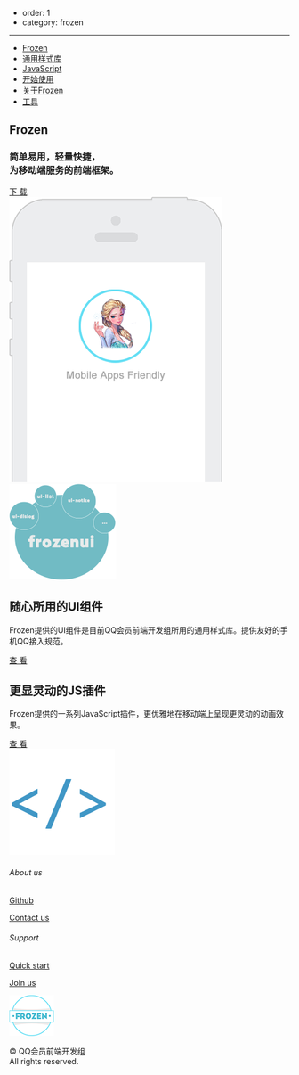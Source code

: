 - order: 1
- category: frozen

---

<style type="text/css">
	.side-area,.head-area,.nav-area,.comment-area,.content-area>h1,#footer-wrapper{
		display: none;
	}
	.main-area{
		width: 100%;
		margin: 0;
	}
	.content-area{display:block;width: 100%;border: none;margin-left: 0;padding: 0;}
</style>

<div class="fr-nav">
		<ul>
			<li id="fr-nav-index"><a href="">Frozen</a></li>
			<li><a href="docs/widget.html">通用样式库</a></li>
			<li><a href="docs/javascript.html">JavaScript</a></li>
			<li><a href="docs/start.html">开始使用</a></li>
			<li><a href="docs/rule.html">关于Frozen</a></li>
			<li><a href="docs/tool.html">工具</a></li>
		</ul>
	</div>
	<div class="fr-banner">
		<div class="fr-banner-content">
			<div class="fr-banner-info">
				<h2>Frozen</h2>
				<h3>简单易用，轻量快捷，<br/>为移动端服务的前端框架。</h3>
				<a href="#">下 载</a>
			</div>
			<img src="static/phone.png" class="fr-banner-ph">
		</div>
	</div>
	<div class="fr-content">
		<div class="fr-item">
			<img src="static/ui.png" alt="frozenui">
			<div class="fr-item-info fr-frozenui">
				<h2>随心所用的UI组件</h2>
				<p>Frozen提供的UI组件是目前QQ会员前端开发组所用的通用样式库。提供友好的手机QQ接入规范。</p>
				<a href="docs/widget.html">查 看</a>
			</div>
		</div>
		<div class="fr-item">
			<div class="fr-item-info fr-frozenjs">
				<h2>更显灵动的JS插件</h2>
				<p>Frozen提供的一系列JavaScript插件，更优雅地在移动端上呈现更灵动的动画效果。</p>
				<a href="docs/javascript.html">查 看</a>
			</div>
			<img src="static/js.png" alt="frozenjs" class="fr-frozenjs-img">
		</div>
	</div>
	<div class="fr-footer">
		<div class="fr-footer-content">
			<div>
				<h6>About us</h6>
				<p><a href="https://github.com/frozenui">Github</a></p>
				<p><a href="">Contact us</a></p>
			</div>
			<div>
				<h6>Support</h6>
				<p><a href="">Quick start</a></p>
				<p><a href="">Join us</a></p>
			</div>
			<div id="fr-footer-us">
				<img src="static/logo.png">
				<p>© QQ会员前端开发组<br/>All rights reserved.</p>
			</div>
		</div>
</div>


